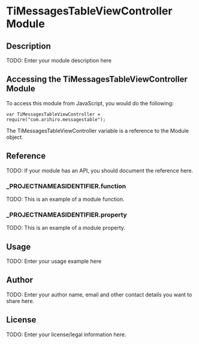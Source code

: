 # TiMessagesTableViewController Module

## Description

TODO: Enter your module description here

## Accessing the TiMessagesTableViewController Module

To access this module from JavaScript, you would do the following:

	var TiMessagesTableViewController = require("com.arihiro.messagestable");

The TiMessagesTableViewController variable is a reference to the Module object.	

## Reference

TODO: If your module has an API, you should document
the reference here.

### ___PROJECTNAMEASIDENTIFIER__.function

TODO: This is an example of a module function.

### ___PROJECTNAMEASIDENTIFIER__.property

TODO: This is an example of a module property.

## Usage

TODO: Enter your usage example here

## Author

TODO: Enter your author name, email and other contact
details you want to share here. 

## License

TODO: Enter your license/legal information here.
